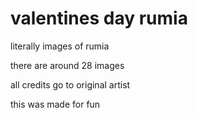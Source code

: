 # valentines day rumia
 literally images of rumia 
 
there are around 28 images

all credits go to original artist

this was made for fun

